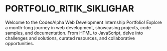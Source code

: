 # PORTFOLIO_RITIK_SIKLIGHAR
Welcome to the CodesAlpha Web Development Internship Portfolio! Explore a month-long journey in web development, showcasing projects, code samples, and documentation. From HTML to JavaScript, delve into challenges and solutions, curated resources, and collaborative opportunities.
